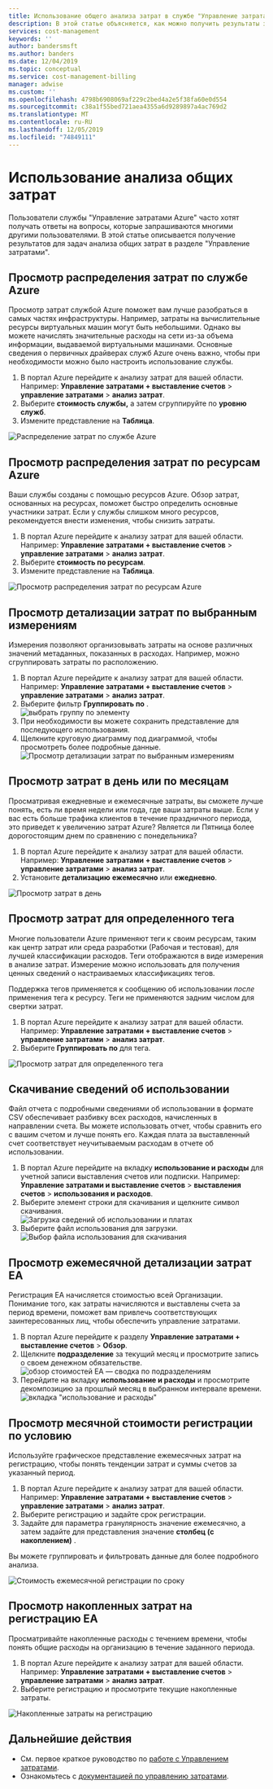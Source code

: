 ```yaml
---
title: Использование общего анализа затрат в службе "Управление затратами Azure"
description: В этой статье объясняется, как можно получить результаты задач анализа общих затрат в службе "Управление затратами Azure".
services: cost-management
keywords: ''
author: bandersmsft
ms.author: banders
ms.date: 12/04/2019
ms.topic: conceptual
ms.service: cost-management-billing
manager: adwise
ms.custom: ''
ms.openlocfilehash: 4798b6908069af229c2bed4a2e5f38fa60e0d554
ms.sourcegitcommit: c38a1f55bed721aea4355a6d9289897a4ac769d2
ms.translationtype: MT
ms.contentlocale: ru-RU
ms.lasthandoff: 12/05/2019
ms.locfileid: "74849111"
---
```

# <a name="common-cost-analysis-uses"></a>Использование анализа общих затрат

Пользователи службы "Управление затратами Azure" часто хотят получать ответы на вопросы, которые запрашиваются многими другими пользователями. В этой статье описывается получение результатов для задач анализа общих затрат в разделе "Управление затратами".

## <a name="view-cost-breakdown-by-azure-service"></a>Просмотр распределения затрат по службе Azure

Просмотр затрат службой Azure поможет вам лучше разобраться в самых частях инфраструктуры. Например, затраты на вычислительные ресурсы виртуальных машин могут быть небольшими. Однако вы можете начислять значительные расходы на сети из-за объема информации, выдаваемой виртуальными машинами. Основные сведения о первичных драйверах служб Azure очень важно, чтобы при необходимости можно было настроить использование службы.

1. В портал Azure перейдите к анализу затрат для вашей области. Например: **Управление затратами + выставление счетов** > **управление затратами** > **анализ затрат**.
1. Выберите **стоимость службы,** а затем сгруппируйте по **уровню служб**.
1. Измените представление на **Таблица**.

![Распределение затрат по службе Azure](./media/cost-analysis-common-uses/breakdown-by-service.png)

## <a name="view-cost-breakdown-by-azure-resource"></a>Просмотр распределения затрат по ресурсам Azure

Ваши службы созданы с помощью ресурсов Azure. Обзор затрат, основанных на ресурсах, поможет быстро определить основные участники затрат. Если у службы слишком много ресурсов, рекомендуется внести изменения, чтобы снизить затраты.

1. В портал Azure перейдите к анализу затрат для вашей области. Например: **Управление затратами + выставление счетов** > **управление затратами** > **анализ затрат**.
1. Выберите **стоимость по ресурсам**.
1. Измените представление на **Таблица**.

![Просмотр распределения затрат по ресурсам Azure](./media/cost-analysis-common-uses/cost-by-resource.png)

## <a name="view-cost-breakdown-by-selected-dimensions"></a>Просмотр детализации затрат по выбранным измерениям

Измерения позволяют организовывать затраты на основе различных значений метаданных, показанных в расходах. Например, можно сгруппировать затраты по расположению.

1. В портал Azure перейдите к анализу затрат для вашей области. Например: **Управление затратами + выставление счетов** > **управление затратами** > **анализ затрат**.
1. Выберите фильтр **Группировать по** .  
    ![выбрать группу по элементу](./media/cost-analysis-common-uses/group-by.png)
1. При необходимости вы можете сохранить представление для последующего использования.
1. Щелкните круговую диаграмму под диаграммой, чтобы просмотреть более подробные данные.  
    ![Просмотр детализации затрат по выбранным измерениям](./media/cost-analysis-common-uses/drill-down.png)

## <a name="view-costs-per-day-or-by-month"></a>Просмотр затрат в день или по месяцам

Просматривая ежедневные и ежемесячные затраты, вы сможете лучше понять, есть ли время недели или года, где ваши затраты выше. Если у вас есть больше трафика клиентов в течение праздничного периода, это приведет к увеличению затрат Azure? Является ли Пятница более дорогостоящим днем по сравнению с понедельника?

1. В портал Azure перейдите к анализу затрат для вашей области. Например: **Управление затратами + выставление счетов** > **управление затратами** > **анализ затрат**.
1. Установите **детализацию** **ежемесячно** или **ежедневно**.

![Просмотр затрат в день](./media/cost-analysis-common-uses/daily-granularity.png)

## <a name="view-costs-for-a-specific-tag"></a>Просмотр затрат для определенного тега

Многие пользователи Azure применяют теги к своим ресурсам, таким как центр затрат или среда разработки (Рабочая и тестовая), для лучшей классификации расходов. Теги отображаются в виде измерения в анализе затрат. Измерение можно использовать для получения ценных сведений о настраиваемых классификациях тегов.

Поддержка тегов применяется к сообщению об использовании *после* применения тега к ресурсу. Теги не применяются задним числом для свертки затрат.

1. В портал Azure перейдите к анализу затрат для вашей области. Например: **Управление затратами + выставление счетов** > **управление затратами** > **анализ затрат**.
1. Выберите **Группировать по** для тега.

![Просмотр затрат для определенного тега](./media/cost-analysis-common-uses/tag.png)

## <a name="download-your-usage-details"></a>Скачивание сведений об использовании

Файл отчета с подробными сведениями об использовании в формате CSV обеспечивает разбивку всех расходов, начисленных в направлении счета. Вы можете использовать отчет, чтобы сравнить его с вашим счетом и лучше понять его. Каждая плата за выставленный счет соответствует неучитываемым расходам в отчете об использовании.

1. В портал Azure перейдите на вкладку **использование и расходы** для учетной записи выставления счетов или подписки. Например: **Управление затратами и выставление счетов** > **выставления счетов** > **использования и расходов**.
1. Выберите элемент строки для скачивания и щелкните символ скачивания.  
    ![Загрузка сведений об использовании и платах](./media/cost-analysis-common-uses/download1.png)
1.  Выберите файл использования для загрузки.  
    ![Выбор файла использования для скачивания](./media/cost-analysis-common-uses/download2.png)

## <a name="view-monthly-ea-cost-breakdown"></a>Просмотр ежемесячной детализации затрат EA

Регистрация EA начисляется стоимостью всей Организации. Понимание того, как затраты начисляются и выставлены счета за период времени, поможет вам привлечь соответствующих заинтересованных лиц, чтобы обеспечить управление затратами.

1. В портал Azure перейдите к разделу **Управление затратами + выставление счетов** > **Обзор**.
1. Щелкните **подразделение** за текущий месяц и просмотрите запись о своем денежном обязательстве.  
    ![обзор стоимостей EA — сводка по подразделениям](./media/cost-analysis-common-uses/breakdown1.png)
1.  Перейдите на вкладку **использование и расходы** и просмотрите декомпозицию за прошлый месяц в выбранном интервале времени.  
    ![вкладка "использование и расходы"](./media/cost-analysis-common-uses/breakdown2.png)

## <a name="view-enrollment-monthly-cost-by-term"></a>Просмотр месячной стоимости регистрации по условию

Используйте графическое представление ежемесячных затрат на регистрацию, чтобы понять тенденции затрат и суммы счетов за указанный период.

1. В портал Azure перейдите к анализу затрат для вашей области. Например: **Управление затратами + выставление счетов** > **управление затратами** > **анализ затрат**.
1. Выберите регистрацию и задайте срок регистрации.
1. Задайте для параметра гранулярность значение ежемесячно, а затем задайте для представления значение **столбец (с накоплением)** .

Вы можете группировать и фильтровать данные для более подробного анализа.

![Стоимость ежемесячной регистрации по сроку](./media/cost-analysis-common-uses/enrollment-term1.png)

## <a name="view-ea-enrollment-accumulated-costs"></a>Просмотр накопленных затрат на регистрацию EA

Просматривайте накопленные расходы с течением времени, чтобы понять общие расходы на организацию в течение заданного периода.

1. В портал Azure перейдите к анализу затрат для вашей области. Например: **Управление затратами + выставление счетов** > **управление затратами** > **анализ затрат**.
1. Выберите регистрацию и просмотрите текущие накопленные затраты.

![Накопленные затраты на регистрацию](./media/cost-analysis-common-uses/cost-analysis-enrollment.png)

## <a name="next-steps"></a>Дальнейшие действия
- См. первое краткое руководство по [работе с Управлением затратами](quick-acm-cost-analysis.md).
- Ознакомьтесь с [документацией по управлению затратами](index.yml).
